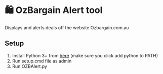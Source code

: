 # :shopping: OzBargain Alert tool
Displays and alerts deals off the website Ozbargain.com.au
## Setup
1. Install Python 3+ from [here](https://www.python.org/downloads/) (make sure you click add python to PATH)
2. Run setup.cmd file as admin
3. Run OZBAlert.py
